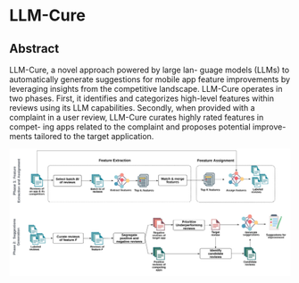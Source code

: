 # LLM-Cure

## Abstract
LLM-Cure, a novel approach powered by large lan-
guage models (LLMs) to automatically generate suggestions for
mobile app feature improvements by leveraging insights from the
competitive landscape. LLM-Cure operates in two phases. First, it
identifies and categorizes high-level features within reviews using
its LLM capabilities. Secondly, when provided with a complaint in
a user review, LLM-Cure curates highly rated features in compet-
ing apps related to the complaint and proposes potential improve-
ments tailored to the target application.

![Overall Approach](docs/approach.jpg)
